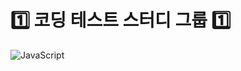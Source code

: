 # 1️⃣ 코딩 테스트 스터디 그룹 1️⃣

![JavaScript](https://img.shields.io/badge/javascript-%23323330.svg?style=for-the-badge&logo=javascript&logoColor=%23F7DF1E)
